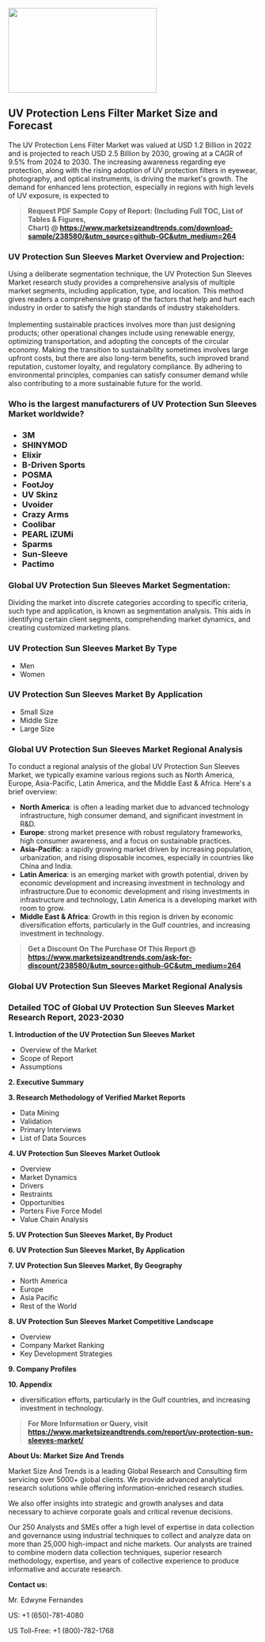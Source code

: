 <p><img class="alignnone size-medium wp-image-20088" src="https://ffe5etoiles.com/wp-content/uploads/2024/12/MST1-300x171.png" alt="" width="300" height="171" /></p><h2>UV Protection Lens Filter Market Size and Forecast</h2><p>The UV Protection Lens Filter Market was valued at USD 1.2 Billion in 2022 and is projected to reach USD 2.5 Billion by 2030, growing at a CAGR of 9.5% from 2024 to 2030. The increasing awareness regarding eye protection, along with the rising adoption of UV protection filters in eyewear, photography, and optical instruments, is driving the market's growth. The demand for enhanced lens protection, especially in regions with high levels of UV exposure, is expected to </p><blockquote id="" class=""><strong>Request PDF Sample Copy of Report: (Including Full TOC, List of Tables &amp; Figures, Chart)&nbsp;@&nbsp;<strong><a href="https://www.marketsizeandtrends.com/download-sample/238580/&utm_source=github-GC&utm_medium=264" target="_blank">https://www.marketsizeandtrends.com/download-sample/238580/&utm_source=github-GC&utm_medium=264</a></strong></strong></blockquote><h3 id="" class="">UV Protection Sun Sleeves Market&nbsp;Overview and Projection:</h3><p id="" class="">Using a deliberate segmentation technique, the UV Protection Sun Sleeves Market research study provides a comprehensive analysis of multiple market segments, including application, type, and location. This method gives readers a comprehensive grasp of the factors that help and hurt each industry in order to satisfy the high standards of industry stakeholders. <br /> <br />Implementing sustainable practices involves more than just designing products; other operational changes include using renewable energy, optimizing transportation, and adopting the concepts of the circular economy. Making the transition to sustainability sometimes involves large upfront costs, but there are also long-term benefits, such improved brand reputation, customer loyalty, and regulatory compliance. By adhering to environmental principles, companies can satisfy consumer demand while also contributing to a more sustainable future for the world.</p><h3 id="" class="">Who is the largest manufacturers of&nbsp;UV Protection Sun Sleeves Market worldwide?</h3><h3 class=""><p><ul><li>3M </li><li> SHINYMOD </li><li> Elixir </li><li> B-Driven Sports </li><li> POSMA </li><li> FootJoy </li><li> UV Skinz </li><li> Uvoider </li><li> Crazy Arms </li><li> Coolibar </li><li> PEARL iZUMi </li><li> Sparms </li><li> Sun-Sleeve </li><li> Pactimo</li></ul></p></h3><h3 id="" class="">Global&nbsp;UV Protection Sun Sleeves Market Segmentation:</h3><p id="" class="">Dividing the market into discrete categories according to specific criteria, such type and application, is known as segmentation analysis. This aids in identifying certain client segments, comprehending market dynamics, and creating customized marketing plans.</p><h3 id="" class="">UV Protection Sun Sleeves Market&nbsp;By Type</h3><p><p><ul><li>Men</li><li> Women</p></li></ul></p></p><h3 id="" class="">UV Protection Sun Sleeves Market&nbsp;By Application</h3><p class=""><p><ul><li>Small Size</li><li> Middle Size</li><li> Large Size</li></ul></p></p><h3 id="" class="">Global UV Protection Sun Sleeves Market Regional Analysis</h3><p id="" class="">To conduct a regional analysis of the global UV Protection Sun Sleeves Market, we typically examine various regions such as North America, Europe, Asia-Pacific, Latin America, and the Middle East &amp; Africa. Here's a brief overview:</p><ul><li><strong>North America</strong>: is often a leading market due to advanced technology infrastructure, high consumer demand, and significant investment in R&amp;D.</li><li><strong>Europe</strong>: strong market presence with robust regulatory frameworks, high consumer awareness, and a focus on sustainable practices.</li><li><strong>Asia-Pacific</strong>: a rapidly growing market driven by increasing population, urbanization, and rising disposable incomes, especially in countries like China and India.</li><li><strong>Latin America</strong>: is an emerging market with growth potential, driven by economic development and increasing investment in technology and infrastructure.Due to economic development and rising investments in infrastructure and technology, Latin America is a developing market with room to grow.</li><li><strong>Middle East &amp; Africa</strong>: Growth in this region is driven by economic diversification efforts, particularly in the Gulf countries, and increasing investment in technology.</li></ul><blockquote id="" class=""><strong>Get a Discount On The Purchase Of This Report @ <strong><a href="https://www.marketsizeandtrends.com/ask-for-discount/238580/&utm_source=github-GC&utm_medium=264" target="_blank">https://www.marketsizeandtrends.com/ask-for-discount/238580/&utm_source=github-GC&utm_medium=264</a></strong></strong></blockquote><h3 id="" class="">Global UV Protection Sun Sleeves Market Regional Analysis</h3><h3 id="" class="">Detailed TOC of Global UV Protection Sun Sleeves Market Research Report, 2023-2030</h3><p id="" class=""><strong>1. Introduction of the UV Protection Sun Sleeves Market</strong></p><ul><li>Overview of the Market</li><li>Scope of Report</li><li>Assumptions</li></ul><p id="" class=""><strong>2. Executive Summary</strong></p><p id="" class=""><strong>3. Research Methodology of Verified Market Reports</strong></p><ul><li>Data Mining</li><li>Validation</li><li>Primary Interviews</li><li>List of Data Sources</li></ul><p id="" class=""><strong>4. UV Protection Sun Sleeves Market Outlook</strong></p><ul><li>Overview</li><li>Market Dynamics</li><li>Drivers</li><li>Restraints</li><li>Opportunities</li><li>Porters Five Force Model</li><li>Value Chain Analysis</li></ul><p id="" class=""><strong>5. UV Protection Sun Sleeves Market, By Product</strong></p><p id="" class=""><strong>6. UV Protection Sun Sleeves Market, By Application</strong></p><p id="" class=""><strong>7. UV Protection Sun Sleeves Market, By Geography</strong></p><ul><li>North America</li><li>Europe</li><li>Asia Pacific</li><li>Rest of the World</li></ul><p id="" class=""><strong>8. UV Protection Sun Sleeves Market Competitive Landscape</strong></p><ul><li>Overview</li><li>Company Market Ranking</li><li>Key Development Strategies</li></ul><p id="" class=""><strong>9. Company Profiles</strong></p><p id="" class=""><strong>10. Appendix</strong></p><ul><li>diversification efforts, particularly in the Gulf countries, and increasing investment in technology.</li></ul><blockquote id="" class=""><strong>For More Information or Query, visit <strong><strong><a href="https://www.marketsizeandtrends.com/report/uv-protection-sun-sleeves-market/" target="_blank">https://www.marketsizeandtrends.com/report/uv-protection-sun-sleeves-market/</a></strong></strong></strong></blockquote><p id="" class=""><strong>About Us: Market Size And Trends</strong></p><p id="" class="">Market Size And Trends is a leading Global Research and Consulting firm servicing over 5000+ global clients. We provide advanced analytical research solutions while offering information-enriched research studies.</p><p id="" class="">We also offer insights into strategic and growth analyses and data necessary to achieve corporate goals and critical revenue decisions.</p><p id="" class="">Our 250 Analysts and SMEs offer a high level of expertise in data collection and governance using industrial techniques to collect and analyze data on more than 25,000 high-impact and niche markets. Our analysts are trained to combine modern data collection techniques, superior research methodology, expertise, and years of collective experience to produce informative and accurate research.</p><p id="" class=""><strong>Contact us:</strong></p><p id="" class="">Mr. Edwyne Fernandes</p><p id="" class="">US: +1 (650)-781-4080</p><p id="" class="">US Toll-Free: +1 (800)-782-1768</p>
